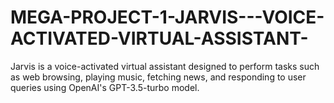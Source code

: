 # MEGA-PROJECT-1-JARVIS---VOICE-ACTIVATED-VIRTUAL-ASSISTANT-
Jarvis is a voice-activated virtual assistant designed to perform tasks such as web  browsing, playing music, fetching news, and responding to user queries using OpenAI's  GPT-3.5-turbo model.
